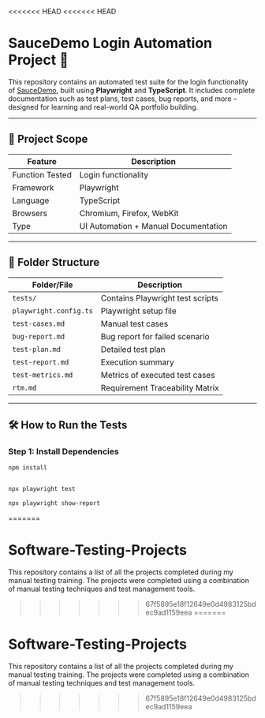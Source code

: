 <<<<<<< HEAD
<<<<<<< HEAD
# SauceDemo Login Automation Project 🚀

This repository contains an automated test suite for the login functionality of [SauceDemo](https://www.saucedemo.com), built using **Playwright** and **TypeScript**. It includes complete documentation such as test plans, test cases, bug reports, and more – designed for learning and real-world QA portfolio building.

---

## 🧪 Project Scope

| Feature          | Description                             |
|------------------|-----------------------------------------|
| Function Tested  | Login functionality                     |
| Framework        | Playwright                              |
| Language         | TypeScript                              |
| Browsers         | Chromium, Firefox, WebKit               |
| Type             | UI Automation + Manual Documentation    |

---

## 📁 Folder Structure

| Folder/File           | Description                              |
|------------------------|------------------------------------------|
| `tests/`               | Contains Playwright test scripts         |
| `playwright.config.ts` | Playwright setup file                    |
| `test-cases.md`        | Manual test cases                        |
| `bug-report.md`        | Bug report for failed scenario           |
| `test-plan.md`         | Detailed test plan                       |
| `test-report.md`       | Execution summary                        |
| `test-metrics.md`      | Metrics of executed test cases           |
| `rtm.md`               | Requirement Traceability Matrix          |

---

## 🛠 How to Run the Tests

### Step 1: Install Dependencies
```bash
npm install


npx playwright test

npx playwright show-report


```
 
=======
# Software-Testing-Projects
This repository contains a list of all the projects completed during my manual testing training. The projects were completed using a combination of manual testing techniques and test management tools.
>>>>>>> 67f5895e18f12649e0d4983125bdec9ad1159eea
=======
# Software-Testing-Projects
This repository contains a list of all the projects completed during my manual testing training. The projects were completed using a combination of manual testing techniques and test management tools.
>>>>>>> 67f5895e18f12649e0d4983125bdec9ad1159eea
